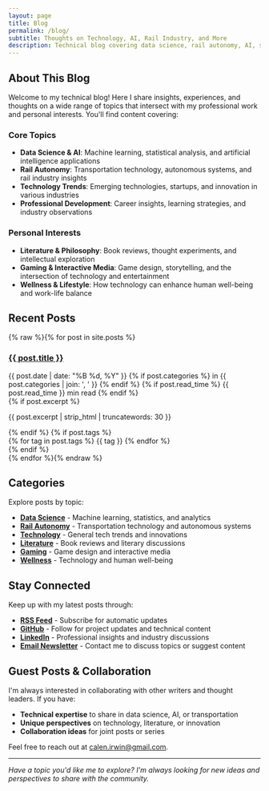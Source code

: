 ```yaml
---
layout: page
title: Blog
permalink: /blog/
subtitle: Thoughts on Technology, AI, Rail Industry, and More
description: Technical blog covering data science, rail autonomy, AI, startups, literature, gaming, and wellness. Insights from my journey in technology and transportation.
---
```


## About This Blog

Welcome to my technical blog! Here I share insights, experiences, and thoughts on a wide range of topics that intersect with my professional work and personal interests. You'll find content covering:

### Core Topics
- **Data Science & AI**: Machine learning, statistical analysis, and artificial intelligence applications
- **Rail Autonomy**: Transportation technology, autonomous systems, and rail industry insights
- **Technology Trends**: Emerging technologies, startups, and innovation in various industries
- **Professional Development**: Career insights, learning strategies, and industry observations

### Personal Interests
- **Literature & Philosophy**: Book reviews, thought experiments, and intellectual exploration
- **Gaming & Interactive Media**: Game design, storytelling, and the intersection of technology and entertainment
- **Wellness & Lifestyle**: How technology can enhance human well-being and work-life balance

## Recent Posts

{% raw %}{% for post in site.posts %}
<article class="post-preview">
    <h3><a href="{{ post.url | relative_url }}">{{ post.title }}</a></h3>
    <div class="post-meta">
        <time datetime="{{ post.date | date_to_xmlschema }}">{{ post.date | date: "%B %d, %Y" }}</time>
        {% if post.categories %}
            <span>in {{ post.categories | join: ', ' }}</span>
        {% endif %}
        {% if post.read_time %}
            <span>{{ post.read_time }} min read</span>
        {% endif %}
    </div>
    {% if post.excerpt %}
    <p class="post-excerpt">{{ post.excerpt | strip_html | truncatewords: 30 }}</p>
    {% endif %}
    {% if post.tags %}
    <div class="post-tags">
        {% for tag in post.tags %}
        <span class="tag">{{ tag }}</span>
        {% endfor %}
    </div>
    {% endif %}
</article>
{% endfor %}{% endraw %}

## Categories

Explore posts by topic:

- **[Data Science](/blog/category/data-science/)** - Machine learning, statistics, and analytics
- **[Rail Autonomy](/blog/category/rail-autonomy/)** - Transportation technology and autonomous systems
- **[Technology](/blog/category/technology/)** - General tech trends and innovations
- **[Literature](/blog/category/literature/)** - Book reviews and literary discussions
- **[Gaming](/blog/category/gaming/)** - Game design and interactive media
- **[Wellness](/blog/category/wellness/)** - Technology and human well-being

## Stay Connected

Keep up with my latest posts through:

- **[RSS Feed](/feed.xml)** - Subscribe for automatic updates
- **[GitHub](https://github.com/calenirwin)** - Follow for project updates and technical content
- **[LinkedIn](https://linkedin.com/in/calen-irwin)** - Professional insights and industry discussions
- **[Email Newsletter](mailto:calen.irwin@gmail.com)** - Contact me to discuss topics or suggest content

## Guest Posts & Collaboration

I'm always interested in collaborating with other writers and thought leaders. If you have:
- **Technical expertise** to share in data science, AI, or transportation
- **Unique perspectives** on technology, literature, or innovation
- **Collaboration ideas** for joint posts or series

Feel free to reach out at [calen.irwin@gmail.com](mailto:calen.irwin@gmail.com).

---

*Have a topic you'd like me to explore? I'm always looking for new ideas and perspectives to share with the community.*

